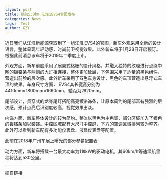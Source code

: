 ```yaml
---
layout: post
title: 续航530km 江淮iEVS4官图发布
categories: News
tags:  Test
author: GZY
---
```


近日我们从江淮新能源获取到了一组江淮iEVS4的官图，新车外观采用全新的设计语言，整体呈现年轻动感，时尚前卫视觉效果。此外新车将于1月28日开启预订。根据此前消息该车将于2019年二季度上市。

外观方面，新车前脸采用了展翼式格栅的设计风格，并融入独特的纹理进行点缀中网的镀铬条与两侧的大灯相连接，整体更加延展，下包围采用了适量的黑色组件，营造出前脸的层次感。此外新车采用了双色车身设计，黑色的车顶营造出悬浮式车顶的效果。车身尺寸方面，iEVS4其长宽高分别为4410mm×1800mm×1660mm，轴距为2620mm。

尾部设计，贯穿式的龙脊尾灯搭配高亮镀铬饰条，让原本简约的尾部富有强烈的层次感，预计点亮后识别度较高，视觉效果出众。

内饰方面，新车整体设计的较为简约。整体以黑色为主色调，部分区域加入了银色的镀铬条加以装饰。中控区域配有大尺寸中控屏，下方的空调区域排列较为整齐。此外可以看到新车配有多功能仪表盘、液晶仪表盘等配置。

此前在2018年广州车展上曝光的部分参数配置表

动力方面，新车将搭载一台最大功率为110kW的驱动电机，其60km/h等速续航里程将达到530公里。

*****

摘自[链接](http://auto.qq.com/a/20190131/000801.htm)